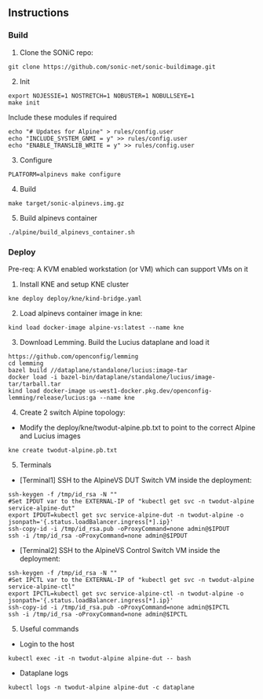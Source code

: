 ## Instructions

### Build
1. Clone the SONiC repo:
```
git clone https://github.com/sonic-net/sonic-buildimage.git
```
2. Init
```
export NOJESSIE=1 NOSTRETCH=1 NOBUSTER=1 NOBULLSEYE=1
make init
```
Include these modules if required

```
echo "# Updates for Alpine" > rules/config.user
echo "INCLUDE_SYSTEM_GNMI = y" >> rules/config.user
echo "ENABLE_TRANSLIB_WRITE = y" >> rules/config.user
```
3. Configure
```
PLATFORM=alpinevs make configure
```
4. Build
```
make target/sonic-alpinevs.img.gz
```
5. Build alpinevs container
```
./alpine/build_alpinevs_container.sh
```
### Deploy

Pre-req:
A KVM enabled workstation (or VM) which can support VMs on it

1. Install KNE and setup KNE cluster
```
kne deploy deploy/kne/kind-bridge.yaml
```
2. Load alpinevs container image in kne:
```
kind load docker-image alpine-vs:latest --name kne
```
3. Download Lemming. Build the Lucius dataplane and load it
```
https://github.com/openconfig/lemming
cd lemming
bazel build //dataplane/standalone/lucius:image-tar
docker load -i bazel-bin/dataplane/standalone/lucius/image-tar/tarball.tar
kind load docker-image us-west1-docker.pkg.dev/openconfig-lemming/release/lucius:ga --name kne

```
4. Create 2 switch Alpine topology:

- Modify the deploy/kne/twodut-alpine.pb.txt to point to the correct Alpine and Lucius images
```
kne create twodut-alpine.pb.txt
```
5. Terminals

- [Terminal1] SSH to the AlpineVS DUT Switch VM inside the deployment:
```
ssh-keygen -f /tmp/id_rsa -N ""
#Set IPDUT var to the EXTERNAL-IP of "kubectl get svc -n twodut-alpine service-alpine-dut"
export IPDUT=kubectl get svc service-alpine-dut -n twodut-alpine -o jsonpath='{.status.loadBalancer.ingress[*].ip}'
ssh-copy-id -i /tmp/id_rsa.pub -oProxyCommand=none admin@$IPDUT
ssh -i /tmp/id_rsa -oProxyCommand=none admin@$IPDUT
```
- [Terminal2] SSH to the AlpineVS Control Switch VM inside the deployment:
```
ssh-keygen -f /tmp/id_rsa -N ""
#Set IPCTL var to the EXTERNAL-IP of "kubectl get svc -n twodut-alpine service-alpine-ctl"
export IPCTL=kubectl get svc service-alpine-ctl -n twodut-alpine -o jsonpath='{.status.loadBalancer.ingress[*].ip}'
ssh-copy-id -i /tmp/id_rsa.pub -oProxyCommand=none admin@$IPCTL
ssh -i /tmp/id_rsa -oProxyCommand=none admin@$IPCTL
```

5. Useful commands

- Login to the host

```
kubectl exec -it -n twodut-alpine alpine-dut -- bash
```

- Dataplane logs
```
kubectl logs -n twodut-alpine alpine-dut -c dataplane
```

